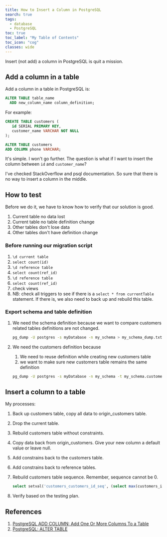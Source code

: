 ```yaml
---
title: How to Insert a Column in PostgreSQL
search: true
tags: 
  - database
  - PostgreSQL
toc: true
toc_label: "My Table of Contents"
toc_icon: "cog"
classes: wide
---
```


Insert (not add) a column in PostgreSQL is quit a mission.

## Add a column in a table

Add a column in a table in PostgreSQL is:

```sql
ALTER TABLE table_name
  ADD new_column_name column_definition;
```

For example:

```sql
CREATE TABLE customers (
   id SERIAL PRIMARY KEY,
   customer_name VARCHAR NOT NULL
);
```

```sql
ALTER TABLE customers
ADD COLUMN phone VARCHAR;
```

It's simple. I won't go further. The question is what if I want to insert the column between `id` and `customer_name`?

I've checked StackOverflow and psql documentation. So sure that there is no way to insert a column in the middle.

## How to test

Before we do it, we have to know how to verify that our solution is good.

1. Current table no data lost
2. Current table no table definition change
3. Other tables don't lose data
4. Other tables don't have definition change

### Before running our migration script

1. `\d current table`
2. `select count(id)`
3. `\d reference table`
4. `select count(ref_id)`
5. `\d reference table`
6. `select count(ref_id)`
7. check views
8. NB: check all triggers to see if there is a `select * from currentTable`  statement. If there is, we also need to back up and rebuild this table.

### Export schema and table definition

1. We need the schema definition because we want to compare customers related tables definitions are not changed.

    ```bash
    pg_dump -U postgres -s myDatabase -n my_schema > my_schema_dump.txt
    ```

2. We need the customers definition because
    1. We need to reuse definition while creating new customers table
    2. we want to make sure new customers table remains the same definition

    ```bash
    pg_dump -U postgres -s myDatabase -n my_schema -t my_schema.customers > customers_dump.txt
    ```

## Insert a column to a table

My processes:

1. Back up customers table, copy all data to origin_customers table.
2. Drop the current table.
3. Rebuild customers table without constraints.
4. Copy data back from origin_customers. Give your new column a default value or leave null.
5. Add constrains back to the customers table.
6. Add constrains back to reference tables.
7. Rebuild customers table sequence. Remember, sequence cannot be 0.  

    ```sql
    select setval('customers_customers_id_seq', (select max(customers_id) from customers where customers_id > 0), true);
    ```

8. Verify based on the testing plan.

## References

1. [PostgreSQL ADD COLUMN: Add One Or More Columns To a Table](http://www.postgresqltutorial.com/postgresql-add-column/)
2. [PostgreSQL: ALTER TABLE](https://www.postgresql.org/docs/current/sql-altertable.html/)

